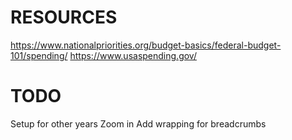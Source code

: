 # RESOURCES
https://www.nationalpriorities.org/budget-basics/federal-budget-101/spending/
https://www.usaspending.gov/

# TODO
Setup for other years
Zoom in
Add wrapping for breadcrumbs
